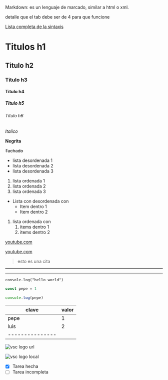 Markdown: es un lenguaje de marcado, similar a html o xml.

detalle que el tab debe ser de 4 para que funcione

[Lista completa de la sintaxis](https://gist.github.com/Myndex/5140d6fe98519bb15c503c490e713233 "Ver más")

<!-- !comentario -->

<!-- !Titulos -->
# Titulos h1

## Titulo h2

### Titulo h3

#### Titulo h4

##### Titulo h5

###### Titulo h6


<!-- !Letras -->
*Italico*

**Negrita**

~~Tachado~~

<!-- !Listas desordenadas -->
* lista desordenada 1
* lista desordenada 2
* lista desordenada 3

<!-- !Listas ordenadas -->
1. lista ordenada 1
2. lista ordenada 2
3. lista ordenada 3

<!-- !Listas desordenadas anidadas -->
* Lista con desordenada con
    * Item dentro 1
    * Item dentro 2

<!-- !Listas ordenad
as anidadas-->
1. lista ordenada con
    1. items dentro 1
    2. items dentro 2

<!-- ! Enlaces -->
[youtube.com](https://www.youtube.com)

<!-- ! Enlaces con title -->
[youtube.com](https://www.youtube.com "Enlace a yt")

<!-- ! Citas de terceros -->
>esto es una cita 

<!-- ! Linea divisoria 1-->
---

<!-- ! Linea divisoria 2-->
___

<!-- !lineas de codigo, debe tener comillas invertidas -->
`console.log("hello world")`

<!-- !bloques de codigo, debe tener 3 comillas invertidas, puedes indicar el lenguaje para obtener remarcado de sintaxis -->
```javascript
const pepe = 1

console.log(pepe)
```

<!-- ! Tablas -->

| clave | valor |
|-------|-------|
|pepe   |1      |
|luis   |2      |
|---------------|

<!-- ! Imagenes con url -->
![vsc logo url](https://techgage.com/wp-content/uploads/2015/04/Microsoft-Visual-Studio-Code-Icon.png)

<!-- ! Imagenes locales -->
![vsc logo local](Microsoft-Visual-Studio-Code-Icon.png "vsc logo")

<!-- !GITHUB ONLY -->
<!-- ! to do -->
* [x] Tarea hecha
* [ ] Tarea incompleta